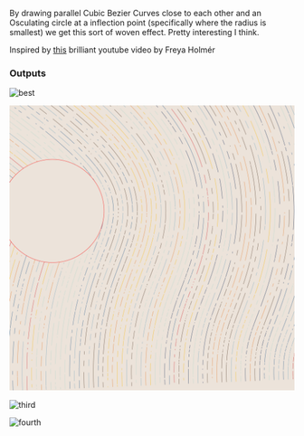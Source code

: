 By drawing parallel Cubic Bezier Curves close to each other and an Osculating circle at a inflection point (specifically where the radius is smallest) we get this sort of woven effect. Pretty interesting I think. 

Inspired by [this](https://www.youtube.com/watch?v=aVwxzDHniEw) brilliant youtube video by Freya Holmér

### Outputs

![best](https://github.com/ChaoticBlack/my_generative_art/blob/main/Weave/best.png)



![second](https://github.com/ChaoticBlack/my_generative_art/blob/main/Weave/good.png)



![third](https://github.com/ChaoticBlack/my_generative_art/blob/main/Weave/third_stable_attempt_night_colors72932.1875.png)



![fourth](https://github.com/ChaoticBlack/my_generative_art/blob/main/Weave/without_circle_night_colors5063.44433594.png)
